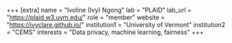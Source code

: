 +++
[extra]
name = "Ivoline (Ivy) Ngong"
lab = "PLAID"
lab_url = "https://plaid.w3.uvm.edu/"
role = "member"
website = "https://ivyclare.github.io/"
institution1 = "University of Vermont"
institution2 = "CEMS"
interests = "Data privacy, machine learning, fairness"
+++